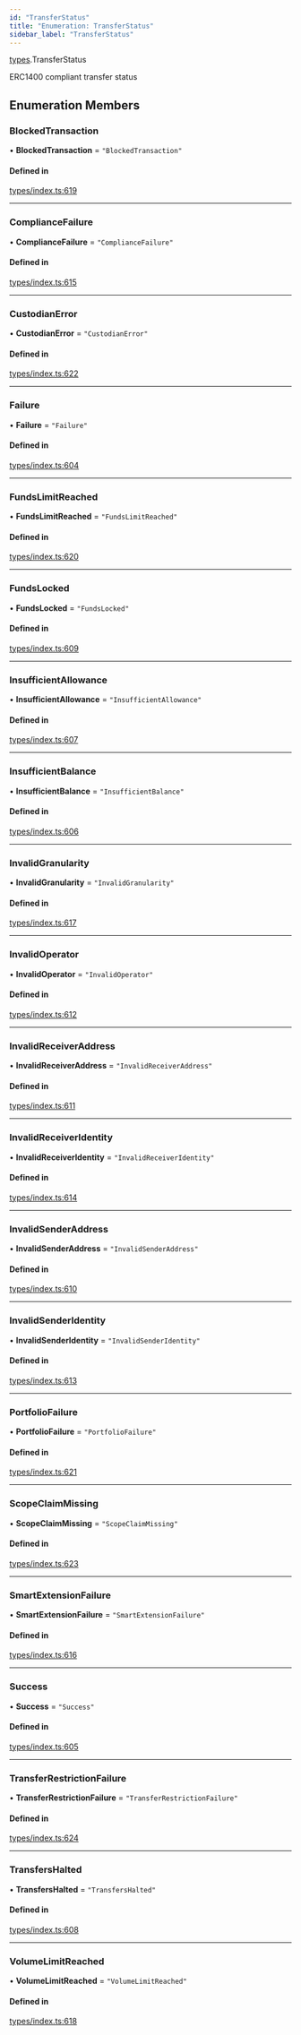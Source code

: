 ```yaml
---
id: "TransferStatus"
title: "Enumeration: TransferStatus"
sidebar_label: "TransferStatus"
---
```


[types](../../../modules/Types/Types.md).TransferStatus

ERC1400 compliant transfer status

## Enumeration Members

### BlockedTransaction

• **BlockedTransaction** = ``"BlockedTransaction"``

#### Defined in

[types/index.ts:619](https://github.com/PolymeshAssociation/polymesh-sdk/blob/720afb69c/src/types/index.ts#L619)

___

### ComplianceFailure

• **ComplianceFailure** = ``"ComplianceFailure"``

#### Defined in

[types/index.ts:615](https://github.com/PolymeshAssociation/polymesh-sdk/blob/720afb69c/src/types/index.ts#L615)

___

### CustodianError

• **CustodianError** = ``"CustodianError"``

#### Defined in

[types/index.ts:622](https://github.com/PolymeshAssociation/polymesh-sdk/blob/720afb69c/src/types/index.ts#L622)

___

### Failure

• **Failure** = ``"Failure"``

#### Defined in

[types/index.ts:604](https://github.com/PolymeshAssociation/polymesh-sdk/blob/720afb69c/src/types/index.ts#L604)

___

### FundsLimitReached

• **FundsLimitReached** = ``"FundsLimitReached"``

#### Defined in

[types/index.ts:620](https://github.com/PolymeshAssociation/polymesh-sdk/blob/720afb69c/src/types/index.ts#L620)

___

### FundsLocked

• **FundsLocked** = ``"FundsLocked"``

#### Defined in

[types/index.ts:609](https://github.com/PolymeshAssociation/polymesh-sdk/blob/720afb69c/src/types/index.ts#L609)

___

### InsufficientAllowance

• **InsufficientAllowance** = ``"InsufficientAllowance"``

#### Defined in

[types/index.ts:607](https://github.com/PolymeshAssociation/polymesh-sdk/blob/720afb69c/src/types/index.ts#L607)

___

### InsufficientBalance

• **InsufficientBalance** = ``"InsufficientBalance"``

#### Defined in

[types/index.ts:606](https://github.com/PolymeshAssociation/polymesh-sdk/blob/720afb69c/src/types/index.ts#L606)

___

### InvalidGranularity

• **InvalidGranularity** = ``"InvalidGranularity"``

#### Defined in

[types/index.ts:617](https://github.com/PolymeshAssociation/polymesh-sdk/blob/720afb69c/src/types/index.ts#L617)

___

### InvalidOperator

• **InvalidOperator** = ``"InvalidOperator"``

#### Defined in

[types/index.ts:612](https://github.com/PolymeshAssociation/polymesh-sdk/blob/720afb69c/src/types/index.ts#L612)

___

### InvalidReceiverAddress

• **InvalidReceiverAddress** = ``"InvalidReceiverAddress"``

#### Defined in

[types/index.ts:611](https://github.com/PolymeshAssociation/polymesh-sdk/blob/720afb69c/src/types/index.ts#L611)

___

### InvalidReceiverIdentity

• **InvalidReceiverIdentity** = ``"InvalidReceiverIdentity"``

#### Defined in

[types/index.ts:614](https://github.com/PolymeshAssociation/polymesh-sdk/blob/720afb69c/src/types/index.ts#L614)

___

### InvalidSenderAddress

• **InvalidSenderAddress** = ``"InvalidSenderAddress"``

#### Defined in

[types/index.ts:610](https://github.com/PolymeshAssociation/polymesh-sdk/blob/720afb69c/src/types/index.ts#L610)

___

### InvalidSenderIdentity

• **InvalidSenderIdentity** = ``"InvalidSenderIdentity"``

#### Defined in

[types/index.ts:613](https://github.com/PolymeshAssociation/polymesh-sdk/blob/720afb69c/src/types/index.ts#L613)

___

### PortfolioFailure

• **PortfolioFailure** = ``"PortfolioFailure"``

#### Defined in

[types/index.ts:621](https://github.com/PolymeshAssociation/polymesh-sdk/blob/720afb69c/src/types/index.ts#L621)

___

### ScopeClaimMissing

• **ScopeClaimMissing** = ``"ScopeClaimMissing"``

#### Defined in

[types/index.ts:623](https://github.com/PolymeshAssociation/polymesh-sdk/blob/720afb69c/src/types/index.ts#L623)

___

### SmartExtensionFailure

• **SmartExtensionFailure** = ``"SmartExtensionFailure"``

#### Defined in

[types/index.ts:616](https://github.com/PolymeshAssociation/polymesh-sdk/blob/720afb69c/src/types/index.ts#L616)

___

### Success

• **Success** = ``"Success"``

#### Defined in

[types/index.ts:605](https://github.com/PolymeshAssociation/polymesh-sdk/blob/720afb69c/src/types/index.ts#L605)

___

### TransferRestrictionFailure

• **TransferRestrictionFailure** = ``"TransferRestrictionFailure"``

#### Defined in

[types/index.ts:624](https://github.com/PolymeshAssociation/polymesh-sdk/blob/720afb69c/src/types/index.ts#L624)

___

### TransfersHalted

• **TransfersHalted** = ``"TransfersHalted"``

#### Defined in

[types/index.ts:608](https://github.com/PolymeshAssociation/polymesh-sdk/blob/720afb69c/src/types/index.ts#L608)

___

### VolumeLimitReached

• **VolumeLimitReached** = ``"VolumeLimitReached"``

#### Defined in

[types/index.ts:618](https://github.com/PolymeshAssociation/polymesh-sdk/blob/720afb69c/src/types/index.ts#L618)
